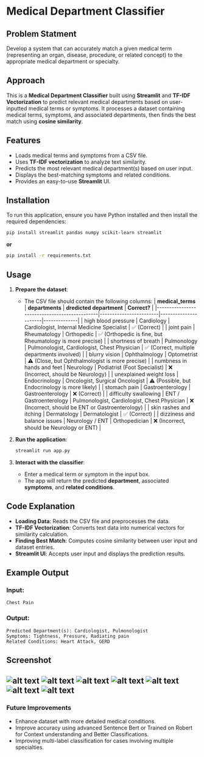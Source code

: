 # Medical Department Classifier

## Problem Statment 
Develop a system that can accurately match a given medical term (representing an organ, disease, procedure, or related concept) to the appropriate medical department or specialty.

## Approach
This is a **Medical Department Classifier** built using **Streamlit** and **TF-IDF Vectorization** to predict relevant medical departments based on user-inputted medical terms or symptoms. It processes a dataset containing medical terms, symptoms, and associated departments, then finds the best match using **cosine similarity**.

## Features
- Loads medical terms and symptoms from a CSV file.
- Uses **TF-IDF vectorization** to analyze text similarity.
- Predicts the most relevant medical department(s) based on user input.
- Displays the best-matching symptoms and related conditions.
- Provides an easy-to-use **Streamlit** UI.

## Installation
To run this application, ensure you have Python installed and then install the required dependencies:

```bash
pip install streamlit pandas numpy scikit-learn streamlit
```
**or**
```bash
pip install -r requirements.txt
```

## Usage
1. **Prepare the dataset**:
   - The CSV file should contain the following columns:
        | **medical_terms** | **departments** | **dredicted department** | **Correct?** |
        |----------------------------------------------|------------------------|----------------------|--------------|
        | high blood pressure                         | Cardiology             | Cardiologist, Internal Medicine Specialist | ✅ (Correct) |
        | joint pain                                  | Rheumatology           | Orthopedic           | ✅ (Orthopedic is fine, but Rheumatology is more precise) |
        | shortness of breath                         | Pulmonology            | Pulmonologist, Cardiologist, Chest Physician | ✅ (Correct, multiple departments involved) |
        | blurry vision                               | Ophthalmology          | Optometrist           | ⚠️ (Close, but Ophthalmologist is more precise) |
        | numbness in hands and feet                  | Neurology              | Podiatrist (Foot Specialist) | ❌ (Incorrect, should be Neurology) |
        | unexplained weight loss                     | Endocrinology          | Oncologist, Surgical Oncologist | ⚠️ (Possible, but Endocrinology is more likely) |
        | stomach pain                      | Gastroenterology       | Gastroenterology | ❌ (Correct) |
        | difficulty swallowing                        | ENT / Gastroenterology | Pulmonologist, Cardiologist, Chest Physician | ❌ (Incorrect, should be ENT or Gastroenterology) |
        | skin rashes and itching                     | Dermatology            | Dermatologist         | ✅ (Correct) |
        | dizziness and balance issues                | Neurology / ENT        | Orthopedician         | ❌ (Incorrect, should be Neurology or ENT) |

    
2. **Run the application**:
   ```bash
   streamlit run app.py
   ```
   
3. **Interact with the classifier**:
   - Enter a medical term or symptom in the input box.
   - The app will return the predicted **department**, associated **symptoms**, and **related conditions**.

## Code Explanation
- **Loading Data**: Reads the CSV file and preprocesses the data.
- **TF-IDF Vectorization**: Converts text data into numerical vectors for similarity calculation.
- **Finding Best Match**: Computes cosine similarity between user input and dataset entries.
- **Streamlit UI**: Accepts user input and displays the prediction results.

## Example Output
### Input:
```
Chest Pain
```

### Output:
```
Predicted Department(s): Cardiologist, Pulmonologist
Symptoms: Tightness, Pressure, Radiating pain
Related Conditions: Heart Attack, GERD
```

## Screenshot
![alt text](screenshots/image.png)
![alt text](screenshots/image-1.png)
![alt text](screenshots/image-2.png)
![alt text](screenshots/image-3.png)
![alt text](screenshots/image-4.png)
![alt text](screenshots/image-5.png)
![alt text](screenshots/image-6.png)
---

### Future Improvements
- Enhance dataset with more detailed medical conditions.
- Improve accuracy using advanced Sentence Bert or Trained on Robert for Context understanding and Better Classifications.
- Improving multi-label classification for cases involving multiple specialties.